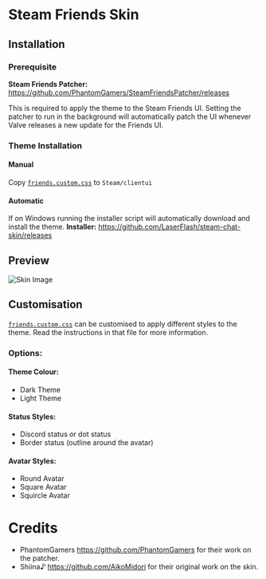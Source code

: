 # Steam Friends Skin

## Installation

### Prerequisite

**Steam Friends Patcher:** <https://github.com/PhantomGamers/SteamFriendsPatcher/releases>

This is required to apply the theme to the Steam Friends UI. Setting the patcher to run in the background will automatically patch the UI whenever Valve releases a new update for the Friends UI.

### Theme Installation

#### Manual

Copy [`friends.custom.css`](https://raw.githubusercontent.com/LaserFlash/steam-chat-skin/master/src/friends.custom.css) to `Steam/clientui`

#### Automatic

If on Windows running the installer script will automatically download and install the theme.
**Installer:** <https://github.com/LaserFlash/steam-chat-skin/releases>

## Preview

![Skin Image](https://laserflash.tk/assets/images/steam.png)

## Customisation

[`friends.custom.css`](https://raw.githubusercontent.com/LaserFlash/steam-chat-skin/master/src/friends.custom.css) can be customised to apply different styles to the theme. Read the instructions in that file for more information.

### Options:
#### Theme Colour:
- Dark Theme 
- Light Theme

#### Status Styles:
- Discord status or dot status
- Border status (outline around the avatar)

#### Avatar Styles:
- Round Avatar
- Square Avatar
- Squircle Avatar

# Credits

- PhantomGamers <https://github.com/PhantomGamers> for their work on the patcher.
- Shiina♪ <https://github.com/AikoMidori> for their original work on the skin.
